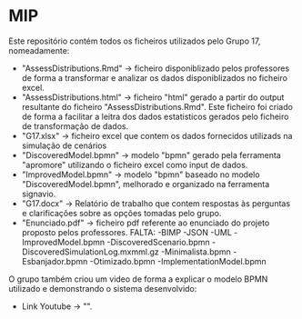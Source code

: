 # MIP
Este repositório contém todos os ficheiros utilizados pelo Grupo 17, nomeadamente:

- "AssessDistributions.Rmd" -> ficheiro disponiblizado pelos professores de forma a transformar e analizar os dados disponiblizados no ficheiro excel.
- "AssessDistributions.html" -> ficheiro "html" gerado a partir do output resultante do ficheiro "AssessDistributions.Rmd". Este ficheiro foi criado de forma a facilitar a leitra dos dados estatisticos gerados pelo ficheiro de transformação de dados.
- "G17.xlsx" -> ficheiro excel que contem os dados fornecidos utilizads na simulação de cenários
- "DiscoveredModel.bpmn" -> modelo "bpmn" gerado pela ferramenta "apromore" utilizando o ficheiro excel como input de dados.
- "ImprovedModel.bpmn" -> modelo "bpmn" baseado no modelo "DiscoveredModel.bpmn", melhorado e organizado na ferramenta signavio.
- "G17.docx" -> Relatório de trabalho que contem respostas às perguntas e clarificações sobre as opções tomadas pelo grupo.
-  "Enunciado.pdf" -> ficheiro pdf referente ao enunciado do projeto proposto pelos professores.
FALTA:
-BIMP
-JSON
-UML
-ImprovedModel.bpmn
-DiscoveredScenario.bpmn
-DiscoveredSimulationLog.mxmml.gz
-Minimalista.bpmn
-Esbanjador.bpmn
-Otimizado.bpmn
-ImplementationModel.bpmn

O grupo também criou um video de forma a explicar o modelo BPMN utilizado e demonstrando o sistema desenvolvido:
- Link Youtube -> "".
